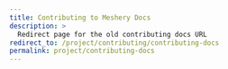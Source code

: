 ```yaml
---
title: Contributing to Meshery Docs
description: >
  Redirect page for the old contributing docs URL
redirect_to: /project/contributing/contributing-docs
permalink: project/contributing-docs
---
```


<!-- This page redirects to the correct contributing docs location -->
<!-- https://docs.meshery.io/project/contributing-docs -> https://docs.meshery.io/project/contributing/contributing-docs -->
